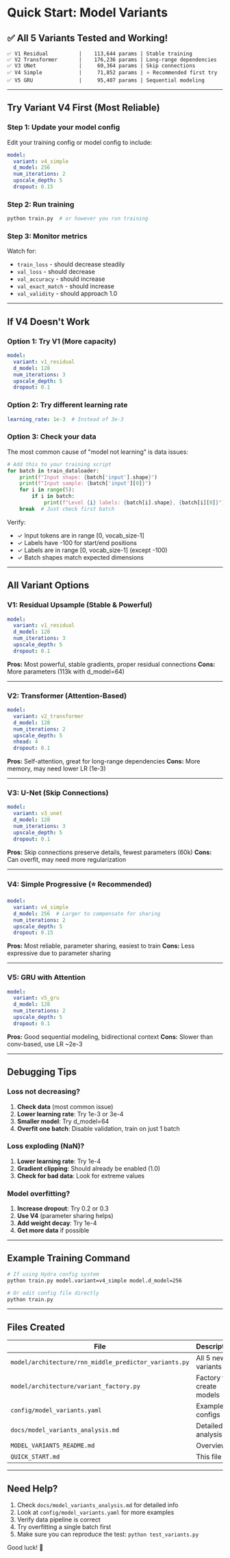# Quick Start: Model Variants

## ✅ All 5 Variants Tested and Working!

```
✅ V1 Residual          |    113,644 params | Stable training
✅ V2 Transformer       |    176,236 params | Long-range dependencies
✅ V3 UNet              |     60,364 params | Skip connections
✅ V4 Simple            |     71,852 params | ⭐ Recommended first try
✅ V5 GRU               |     95,407 params | Sequential modeling
```

---

## Try Variant V4 First (Most Reliable)

### Step 1: Update your model config

Edit your training config or model config to include:

```yaml
model:
  variant: v4_simple
  d_model: 256
  num_iterations: 2
  upscale_depth: 5
  dropout: 0.15
```

### Step 2: Run training

```bash
python train.py  # or however you run training
```

### Step 3: Monitor metrics

Watch for:
- `train_loss` - should decrease steadily
- `val_loss` - should decrease
- `val_accuracy` - should increase
- `val_exact_match` - should increase
- `val_validity` - should approach 1.0

---

## If V4 Doesn't Work

### Option 1: Try V1 (More capacity)

```yaml
model:
  variant: v1_residual
  d_model: 128
  num_iterations: 3
  upscale_depth: 5
  dropout: 0.1
```

### Option 2: Try different learning rate

```yaml
learning_rate: 1e-3  # Instead of 3e-3
```

### Option 3: Check your data

The most common cause of "model not learning" is data issues:

```python
# Add this to your training script
for batch in train_dataloader:
    print(f"Input shape: {batch['input'].shape}")
    print(f"Input sample: {batch['input'][0]}")
    for i in range(5):
        if i in batch:
            print(f"Level {i} labels: {batch[i].shape}, {batch[i][0]}")
    break  # Just check first batch
```

Verify:
- ✓ Input tokens are in range [0, vocab_size-1]
- ✓ Labels have -100 for start/end positions
- ✓ Labels are in range [0, vocab_size-1] (except -100)
- ✓ Batch shapes match expected dimensions

---

## All Variant Options

### V1: Residual Upsample (Stable & Powerful)
```yaml
model:
  variant: v1_residual
  d_model: 128
  num_iterations: 3
  upscale_depth: 5
  dropout: 0.1
```
**Pros:** Most powerful, stable gradients, proper residual connections
**Cons:** More parameters (113k with d_model=64)

---

### V2: Transformer (Attention-Based)
```yaml
model:
  variant: v2_transformer
  d_model: 128
  num_iterations: 2
  upscale_depth: 5
  nhead: 4
  dropout: 0.1
```
**Pros:** Self-attention, great for long-range dependencies
**Cons:** More memory, may need lower LR (1e-3)

---

### V3: U-Net (Skip Connections)
```yaml
model:
  variant: v3_unet
  d_model: 128
  num_iterations: 3
  upscale_depth: 5
  dropout: 0.1
```
**Pros:** Skip connections preserve details, fewest parameters (60k)
**Cons:** Can overfit, may need more regularization

---

### V4: Simple Progressive (⭐ Recommended)
```yaml
model:
  variant: v4_simple
  d_model: 256  # Larger to compensate for sharing
  num_iterations: 2
  upscale_depth: 5
  dropout: 0.15
```
**Pros:** Most reliable, parameter sharing, easiest to train
**Cons:** Less expressive due to parameter sharing

---

### V5: GRU with Attention
```yaml
model:
  variant: v5_gru
  d_model: 128
  num_iterations: 2
  upscale_depth: 5
  dropout: 0.1
```
**Pros:** Good sequential modeling, bidirectional context
**Cons:** Slower than conv-based, use LR ~2e-3

---

## Debugging Tips

### Loss not decreasing?

1. **Check data** (most common issue)
2. **Lower learning rate**: Try 1e-3 or 3e-4
3. **Smaller model**: Try d_model=64
4. **Overfit one batch**: Disable validation, train on just 1 batch

### Loss exploding (NaN)?

1. **Lower learning rate**: Try 1e-4
2. **Gradient clipping**: Should already be enabled (1.0)
3. **Check for bad data**: Look for extreme values

### Model overfitting?

1. **Increase dropout**: Try 0.2 or 0.3
2. **Use V4** (parameter sharing helps)
3. **Add weight decay**: Try 1e-4
4. **Get more data** if possible

---

## Example Training Command

```bash
# If using Hydra config system
python train.py model.variant=v4_simple model.d_model=256

# Or edit config file directly
python train.py
```

---

## Files Created

| File | Description |
|------|-------------|
| `model/architecture/rnn_middle_predictor_variants.py` | All 5 new variants |
| `model/architecture/variant_factory.py` | Factory to create models |
| `config/model_variants.yaml` | Example configs |
| `docs/model_variants_analysis.md` | Detailed analysis |
| `MODEL_VARIANTS_README.md` | Overview |
| `QUICK_START.md` | This file |

---

## Need Help?

1. Check `docs/model_variants_analysis.md` for detailed info
2. Look at `config/model_variants.yaml` for more examples
3. Verify data pipeline is correct
4. Try overfitting a single batch first
5. Make sure you can reproduce the test: `python test_variants.py`

Good luck! 🚀
